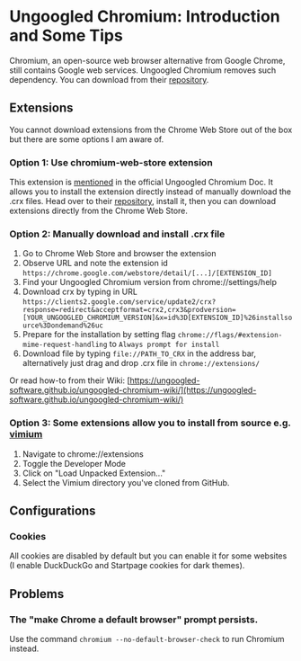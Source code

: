# Ungoogled Chromium: Introduction and Some Tips

Chromium, an open-source web browser alternative from Google Chrome, still contains Google web services. Ungoogled Chromium removes such dependency. You can download from their [repository](https://github.com/Eloston/ungoogled-chromium).

## Extensions

You cannot download extensions from the Chrome Web Store out of the box but there are some options I am aware of.

### Option 1: Use chromium-web-store extension

This extension is [mentioned](https://ungoogled-software.github.io/ungoogled-chromium-wiki/faq) in the official Ungoogled Chromium Doc. It allows you to install the extension directly instead of manually download the .crx files. Head over to their [repository](https://github.com/NeverDecaf/chromium-web-store), install it, then you can download extensions directly from the Chrome Web Store.

### Option 2: Manually download and install .crx file

1. Go to Chrome Web Store and browser the extension
2. Observe URL and note the extension id `https://chrome.google.com/webstore/detail/[...]/[EXTENSION_ID]`
3. Find your Ungoogled Chromium version from chrome://settings/help
4. Download crx by typing in URL `https://clients2.google.com/service/update2/crx?response=redirect&acceptformat=crx2,crx3&prodversion=[YOUR_UNGOOGLED_CHROMIUM_VERSION]&x=id%3D[EXTENSION_ID]%26installsource%3Dondemand%26uc`
5. Prepare for the installation by setting flag `chrome://flags/#extension-mime-request-handling` to `Always prompt for install`
6. Download file by typing `file://PATH_TO_CRX` in the address bar, alternatively just drag and drop .crx file in `chrome://extensions/`

Or read how-to from their Wiki: [https://ungoogled-software.github.io/ungoogled-chromium-wiki/](https://ungoogled-software.github.io/ungoogled-chromium-wiki/)

### Option 3: Some extensions allow you to install from source e.g. [vimium](https://github.com/philc/vimium)

1. Navigate to chrome://extensions
2. Toggle the Developer Mode
3. Click on "Load Unpacked Extension..."
4. Select the Vimium directory you've cloned from GitHub.

## Configurations

### Cookies

All cookies are disabled by default but you can enable it for some websites (I enable DuckDuckGo and Startpage cookies for dark themes).

## Problems

### The "make Chrome a default browser" prompt persists.

Use the command `chromium --no-default-browser-check` to run Chromium instead.
